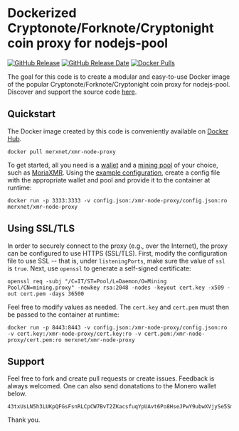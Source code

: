 # Dockerized Cryptonote/Forknote/Cryptonight coin proxy for nodejs-pool

[![GitHub Release](https://img.shields.io/github/release/merxnet/xmr-node-proxy-docker/all.svg)](https://github.com/merxnet/xmr-node-proxy-docker/releases)
[![GitHub Release Date](https://img.shields.io/github/release-date-pre/merxnet/xmr-node-proxy-docker.svg)](https://github.com/merxnet/xmr-node-proxy-docker/releases)
[![Docker Pulls](https://img.shields.io/docker/pulls/merxnet/xmr-node-proxy.svg)](https://hub.docker.com/r/merxnet/xmr-node-proxy/)

The goal for this code is to create a modular and easy-to-use Docker image of the popular Cryptonote/Forknote/Cryptonight coin proxy for nodejs-pool. Discover and support the source code [here](https://github.com/MoneroOcean/xmr-node-proxy).

## Quickstart
The Docker image created by this code is conveniently available on [Docker Hub](https://hub.docker.com/r/merxnet/xmr-node-proxy/).
```
docker pull merxnet/xmr-node-proxy
```
To get started, all you need is a [wallet](https://getmonero.org/resources/user-guides/create_wallet.html) and a [mining pool](https://monero.org/services/mining-pools/) of your choice, such as [MoriaXMR](https://moriaxmr.com/). Using the [example configuration](docs/config.json), create a config file with the appropriate wallet and pool and provide it to the container at runtime:
```
docker run -p 3333:3333 -v config.json:/xmr-node-proxy/config.json:ro merxnet/xmr-node-proxy
```

## Using SSL/TLS
In order to securely connect to the proxy (e.g., over the Internet), the proxy can be configured to use HTTPS (SSL/TLS). First, modify the configuration file to use SSL -- that is, under `listeningPorts`, make sure the value of `ssl` is `true`. Next, use `openssl` to generate a self-signed certificate:
```
openssl req -subj "/C=IT/ST=Pool/L=Daemon/O=Mining Pool/CN=mining.proxy" -newkey rsa:2048 -nodes -keyout cert.key -x509 -out cert.pem -days 36500
```
Feel free to modify values as needed. The `cert.key` and `cert.pem` must then be passed to the container at runtime:
```
docker run -p 8443:8443 -v config.json:/xmr-node-proxy/config.json:ro -v cert.key:/xmr-node-proxy/cert.key:ro -v cert.pem:/xmr-node-proxy/cert.pem:ro merxnet/xmr-node-proxy
```

## Support
Feel free to fork and create pull requests or create issues. Feedback is always welcomed. One can also send donatations to the Monero wallet below.
```
43txUsLN5h3LUKpQFGsFsnRLCpCW7BvT2ZKacsfuqYpUAvt6Po8HseJPwY9ubwXVjySe5SmxVstLfcV8hM8tHg8UTVB14Tk
```
Thank you.
